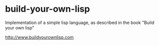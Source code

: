# build-your-own-lisp


Implementation of a simple lisp language, as described in the book "Build your own lisp"


http://www.buildyourownlisp.com

